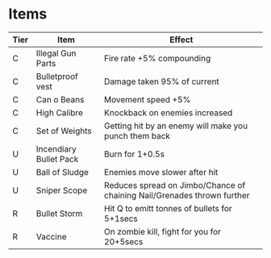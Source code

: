 # Items

|Tier|Item|Effect|
|---|---|---|
|C|Illegal Gun Parts|Fire rate +5% compounding|
|C|Bulletproof vest|Damage taken 95% of current|
|C|Can o Beans|Movement speed +5%|
|C|High Calibre|Knockback on enemies increased|
|C|Set of Weights|Getting hit by an enemy will make you punch them back|
|U|Incendiary Bullet Pack|Burn for 1+0.5s|
|U|Ball of Sludge|Enemies move slower after hit|
|U|Sniper Scope|Reduces spread on Jimbo/Chance of chaining Nail/Grenades thrown further|
|R|Bullet Storm|Hit Q to emitt tonnes of bullets for 5+1secs|
|R|Vaccine|On zombie kill, fight for you for 20+5secs|